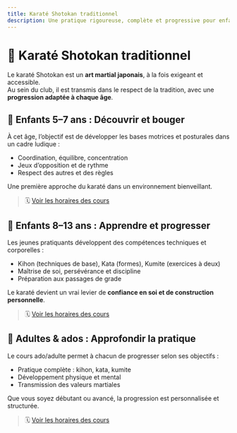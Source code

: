 ```yaml
---
title: Karaté Shotokan traditionnel
description: Une pratique rigoureuse, complète et progressive pour enfants, ados et adultes.
---
```

# 🥋 Karaté Shotokan traditionnel

Le karaté Shotokan est un **art martial japonais**, à la fois exigeant et accessible.  
Au sein du club, il est transmis dans le respect de la tradition, avec une **progression adaptée à chaque âge**.

## 👶 Enfants 5–7 ans : Découvrir et bouger

À cet âge, l’objectif est de développer les bases motrices et posturales dans un cadre ludique :

- Coordination, équilibre, concentration
- Jeux d’opposition et de rythme
- Respect des autres et des règles

Une première approche du karaté dans un environnement bienveillant.

> 🗓️ [Voir les horaires des cours](/docs/horaires#karate-5-7)

## 🧒 Enfants 8–13 ans : Apprendre et progresser

Les jeunes pratiquants développent des compétences techniques et corporelles :

- Kihon (techniques de base), Kata (formes), Kumite (exercices à deux)
- Maîtrise de soi, persévérance et discipline
- Préparation aux passages de grade

Le karaté devient un vrai levier de **confiance en soi et de construction personnelle**.

> 🗓️ [Voir les horaires des cours](/docs/horaires#karate-8-13)

## 🧑 Adultes & ados : Approfondir la pratique

Le cours ado/adulte permet à chacun de progresser selon ses objectifs :

- Pratique complète : kihon, kata, kumite
- Développement physique et mental
- Transmission des valeurs martiales

Que vous soyez débutant ou avancé, la progression est personnalisée et structurée.

> 🗓️ [Voir les horaires des cours](/docs/horaires#karate-adultes)